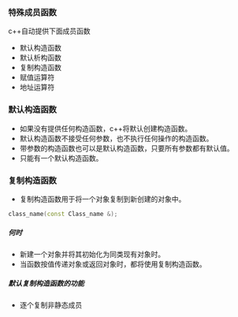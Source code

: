 ### 特殊成员函数

c++自动提供下面成员函数

- 默认构造函数
- 默认析构函数
- 复制构造函数
- 赋值运算符
- 地址运算符

### 默认构造函数

- 如果没有提供任何构造函数，c++将默认创建构造函数。
- 默认构造函数不接受任何参数，也不执行任何操作的构造函数。
- 带参数的构造函数也可以是默认构造函数，只要所有参数都有默认值。
- 只能有一个默认构造函数。

### 复制构造函数

- 复制构造函数用于将一个对象复制到新创建的对象中。

```c++
class_name(const Class_name &);
```



##### 何时

- 新建一个对象并将其初始化为同类现有对象时。
- 当函数按值传递对象或返回对象时，都将使用复制构造函数。

##### 默认复制构造函数的功能

- 逐个复制非静态成员